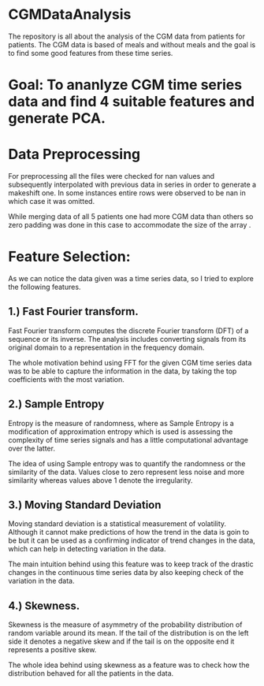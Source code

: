 # CGMDataAnalysis

The repository is all about the analysis of the CGM data from patients for patients. The CGM data is based of meals and without meals and the goal is to find some good features from these time series.
 
 # Goal: To ananlyze CGM time series data and find 4 suitable features and generate PCA.
 
 # Data Preprocessing
 
 For preprocessing all the files were checked for nan values and subsequently interpolated with previous data in series in order to generate a makeshift one. In some instances entire rows were observed to be nan in which case it was omitted. 

While merging data of all 5 patients one had more CGM data than others so zero padding was done in this case to accommodate the size of the array . 


# Feature Selection:

As we can notice the data given was a time series data, so I tried to explore the following features.

## 1.) Fast Fourier transform.

Fast Fourier transform computes the discrete Fourier transform (DFT) of a sequence or its inverse. The analysis includes converting signals from its original domain to a representation in the frequency domain.

The whole motivation behind using FFT for the given CGM time series data was to be able to capture the information in the data, by taking the top coefficients with the most variation.


## 2.) Sample Entropy

Entropy is the measure of randomness, where as Sample Entropy is a modification of approximation entropy which is used is assessing the complexity of time series signals and has a little computational advantage over the latter. 

The idea of using Sample entropy was to quantify the randomness or the similarity of the data. Values close to zero represent less noise and more similarity whereas values above 1 denote the irregularity. 



## 3.) Moving Standard Deviation 

Moving standard deviation is a statistical measurement of volatility. Although it cannot make predictions of how the trend in the data is goin to be but it can be used as a confirming indicator of trend changes in the data, which can help in detecting variation in the data. 

The main intuition behind using this feature was to keep track of the drastic changes in the continuous time series data by also keeping check of the variation in the data. 


## 4.) Skewness.

Skewness is the measure of asymmetry of the probability distribution of random variable around its mean. If the tail of the distribution is on the left side it denotes a negative skew and if the tail is on the opposite end it represents a positive skew.

The whole idea behind using skewness as a feature was to check how the distribution behaved for all the patients in the data. 
